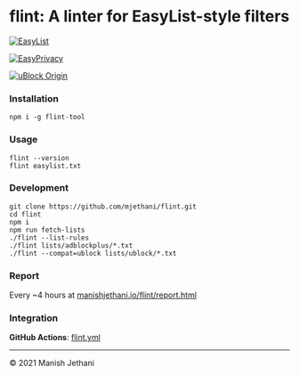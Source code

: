 # flint: A linter for EasyList-style filters

[![EasyList](https://github.com/mjethani/flint/actions/workflows/easylist.yml/badge.svg)](https://github.com/mjethani/flint/actions/workflows/easylist.yml)

[![EasyPrivacy](https://github.com/mjethani/flint/actions/workflows/easyprivacy.yml/badge.svg)](https://github.com/mjethani/flint/actions/workflows/easyprivacy.yml)

[![uBlock Origin](https://github.com/mjethani/flint/actions/workflows/ublock.yml/badge.svg)](https://github.com/mjethani/flint/actions/workflows/ublock.yml)

### Installation

```
npm i -g flint-tool
```

### Usage

```
flint --version
flint easylist.txt
```

### Development

```
git clone https://github.com/mjethani/flint.git
cd flint
npm i
npm run fetch-lists
./flint --list-rules
./flint lists/adblockplus/*.txt
./flint --compat=ublock lists/ublock/*.txt
```

### Report

Every ~4 hours at [manishjethani.io/flint/report.html](https://manishjethani.io/flint/report.html)

### Integration

__GitHub Actions__: [flint.yml](https://gist.github.com/mjethani/eb43063309fde1fce1b29b95304a68b0)

---

&copy; 2021 Manish Jethani
